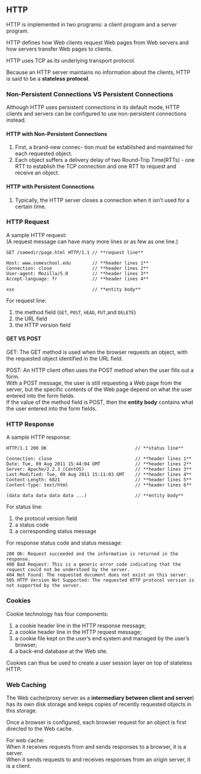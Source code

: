 ## HTTP
HTTP is implemented in two programs: a client program and a server program.

HTTP defines how Web clients request Web pages from Web servers and how servers transfer Web pages to clients.

HTTP uses TCP as its underlying transport protocol.

Because an HTTP server maintains no information about the clients, HTTP is said to be a **stateless protocol**.

### Non-Persistent Connections VS Persistent Connections
Although HTTP uses persistent connections in its default mode, HTTP clients and servers can be configured to use non-persistent connections instead.

#### HTTP with Non-Persistent Connections  
1. First, a brand-new connec- tion must be established and maintained for each requested object.
2. Each object suffers a delivery delay of two Round-Trip Time(RTTs) - one RTT to establish the TCP connection and one RTT to request and receive an object.

#### HTTP with Persistent Connections  
1. Typically, the HTTP server closes a connection when it isn’t used for a certain time.

### HTTP Request

A sample HTTP request:  
(A request message can have many more lines or as few as one line.)
```
GET /somedir/page.html HTTP/1.1 // **request line**

Host: www.someschool.edu        // **header lines 1**
Connection: close               // **header lines 2**
User-agent: Mozilla/5.0         // **header lines 3**
Accept-language: fr             // **header lines 4**

xxx                             // **entity body**
```

For request line:
1. the method field (`GET`, `POST`, `HEAD`, `PUT`,and `DELETE`)
2. the URL field
3. the HTTP version field

#### GET VS POST
GET: The GET method is used when the browser requests an object, with the requested object identified in the URL field.

POST: An HTTP client often uses the POST method when the user fills out a form.  
With a POST message, the user is still requesting a Web page from the server, 
but the specific contents of the Web page depend on what the user entered into the form fields.  
If the value of the method field is POST, then the **entity body** contains what the user entered into the form fields.

### HTTP Response

A sample HTTP response:
```
HTTP/1.1 200 OK                                 // **status line**

Connection: close                               // **header lines 1**
Date: Tue, 09 Aug 2011 15:44:04 GMT             // **header lines 2**
Server: Apache/2.2.3 (CentOS)                   // **header lines 3**
Last-Modified: Tue, 09 Aug 2011 15:11:03 GMT    // **header lines 4**
Content-Length: 6821                            // **header lines 5**
Content-Type: text/html                         // **header lines 6**

(data data data data data ...)                  // **entity body**
```

For status line:
1. the protocol version field
2. a status code
3. a corresponding status message

For response status code and status message:
```
200 OK: Request succeeded and the information is returned in the response.
400 Bad Request: This is a generic error code indicating that the request could not be understood by the server.
404 Not Found: The requested document does not exist on this server.
505 HTTP Version Not Supported: The requested HTTP protocol version is not supported by the server.
```

### Cookies
Cookie technology has four components:
1. a cookie header line in the HTTP response message; 
2. a cookie header line in the HTTP request message;
3. a cookie file kept on the user’s end system and managed by the user’s browser;
4. a back-end database at the Web site.

Cookies can thus be used to create a user session layer on top of stateless HTTP. 

### Web Caching
The Web cache(proxy server as a **intermediary between client and server**) has its own disk storage and keeps copies of recently requested objects in this storage.

Once a browser is configured, each browser request for an object is first directed to the Web cache.

For web cache:  
When it receives requests from and sends responses to a browser, it is a server.   
When it sends requests to and receives responses from an origin server, it is a client.

